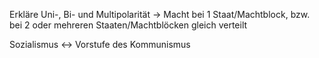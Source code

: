 Erkläre Uni-, Bi- und Multipolarität -> Macht bei 1 Staat/Machtblock, bzw. bei 2 oder mehreren Staaten/Machtblöcken gleich verteilt
<!--SR:!2024-07-26,17,290-->

Sozialismus <-> Vorstufe des Kommunismus
<!--SR:!2024-07-25,16,290!2024-07-27,16,294-->
